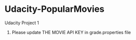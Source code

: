 # Udacity-PopularMovies
Udacity Project 1

1. Please update THE MOVIE API KEY in grade.properties file
